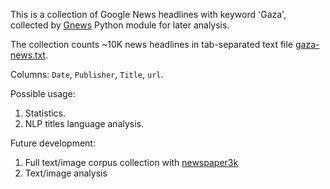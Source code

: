 This is a collection of Google News headlines with keyword 'Gaza', collected by [Gnews](https://pypi.org/project/gnews/) Python module for later analysis.

The collection counts ~10K news headlines in tab-separated text file [gaza-news.txt](https://github.com/evgeny-kolonsky/gaza-gogle-news/blob/main/gaza-news.txt).

Columns:
`Date`, `Publisher`, `Title`, `url`.

Possible usage:
1. Statistics.
2. NLP titles language analysis.

Future development:
1. Full text/image corpus collection with [newspaper3k](https://newspaper.readthedocs.io/en/latest/)
2. Text/image analysis 
